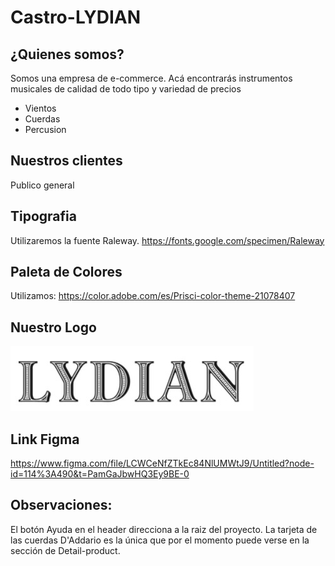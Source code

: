 # Castro-LYDIAN
## ¿Quienes somos?
Somos una empresa de e-commerce. Acá encontrarás instrumentos musicales de calidad de todo tipo y variedad de precios
* Vientos
* Cuerdas
* Percusion

## Nuestros clientes
Publico general

## Tipografia
Utilizaremos la fuente Raleway. https://fonts.google.com/specimen/Raleway

## Paleta de Colores
Utilizamos: https://color.adobe.com/es/Prisci-color-theme-21078407

## Nuestro Logo

![logo](./assets/logo.jpg)

## Link Figma

https://www.figma.com/file/LCWCeNfZTkEc84NlUMWtJ9/Untitled?node-id=114%3A490&t=PamGaJbwHQ3Ey9BE-0

## Observaciones:
  El botón Ayuda en el header direcciona a la raiz del proyecto.
  La tarjeta de las cuerdas D'Addario es la única que por el momento puede verse 
  en la sección de Detail-product.